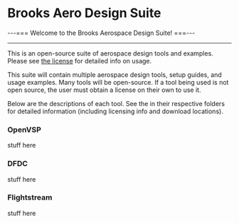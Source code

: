 # Brooks Aero Design Suite

---=== Welcome to the Brooks Aerospace Design Suite! ===---

--------------------------------------------
This is an open-source suite of aerospace design tools and examples.
Please see [the license](LICENSE.md) for detailed info on usage.

This suite will contain multiple aerospace design tools, setup guides,
and usage examples.
Many tools will be open-source. If a tool being used is not open source,
the user must obtain a license on their own to use it.

Below are the descriptions of each tool. See the <readme> in their
respective folders for detailed information (including licensing info
and download locations).
                                      
### OpenVSP
stuff here
                     
### DFDC
stuff here

### Flightstream
stuff here
